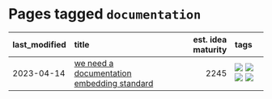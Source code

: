 # Pages tagged `documentation`

|last_modified|title|est. idea maturity|tags
|:---|:---|---:|:---|
|2023-04-14|[we need a documentation embedding standard](../doc-embed-standard.md)|2245|[![](https://img.shields.io/badge/tag-accessibility-b4243e)](../tags/accessibility.md) [![](https://img.shields.io/badge/tag-documentation-1ee399)](../tags/documentation.md) [![](https://img.shields.io/badge/tag-standard-49fd1a)](../tags/standard.md) [![](https://img.shields.io/badge/tag-tooling-35b163)](../tags/tooling.md)|